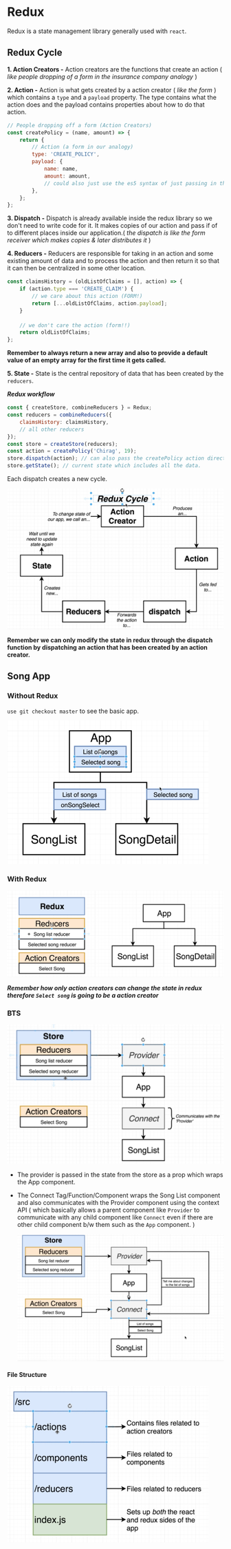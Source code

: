 # Redux

Redux is a state management library generally used with `react`.

## Redux Cycle

**1. Action Creators -** Action creators are the functions that create an action ( _like people dropping of a form in the insurance company analogy_ )

**2. Action -** Action is what gets created by a action creator ( _like the form_ ) which contains a `type` and a `payload` property. The type contains what the action does and the payload contains properties about how to do that action.

```javascript
// People dropping off a form (Action Creators)
const createPolicy = (name, amount) => {
	return {
		// Action (a form in our analogy)
		type: 'CREATE_POLICY',
		payload: {
			name: name,
			amount: amount,
			// could also just use the es5 syntax of just passing in the name
		},
	};
};
```

**3. Dispatch -** Dispatch is already available inside the redux library so we don't need to write code for it. It makes copies of our action and pass if of to different places inside our application.( _the dispatch is like the form receiver which makes copies & later distributes it_ )

**4. Reducers -** Reducers are responsible for taking in an action and some existing amount of data and to process the action and then return it so that it can then be centralized in some other location.

```javascript
const claimsHistory = (oldListOfClaims = [], action) => {
	if (action.type === 'CREATE_CLAIM') {
		// we care about this action (FORM!)
		return [...oldListOfClaims, action.payload];
	}

	// we don't care the action (form!!)
	return oldListOfClaims;
};
```

**Remember to always return a new array and also to provide a default value of an empty array for the first time it gets called.**

**5. State -** State is the central repository of data that has been created by the `reducers`.

**_Redux workflow_**

```javascript
const { createStore, combineReducers } = Redux;
const reducers = combineReducers({
	claimsHistory: claimsHistory,
	// all other reducers
});
const store = createStore(reducers);
const action = createPolicy('Chirag', 19);
store.dispatch(action); // can also pass the createPolicy action directly as well
store.getState(); // current state which includes all the data.
```

Each dispatch creates a new cycle.

<img src="./README.assets/image-20200917160541387.png" alt="image-20200917160541387" style="zoom:50%;" />

**Remember we can only modify the state in redux through the dispatch function by dispatching an action that has been created by an action creator.**

## Song App

### Without Redux

`use git checkout master` to see the basic app.

<img src="./README.assets/image-20200917171250477.png" alt="image-20200917171250477" style="zoom: 50%;" />

### With Redux

<img src="./README.assets/image-20200917180433754.png" alt="image-20200917180433754" style="zoom:50%;" />

**_Remember how only action creators can change the state in redux therefore `Select song` is going to be a action creator_**

### BTS

<img src="./README.assets/image-20200918155324337.png" alt="image-20200918155324337" style="zoom:50%;" />

- The provider is passed in the state from the store as a prop which wraps the App component.

- The Connect Tag/Function/Component wraps the Song List component and also communicates with the Provider component using the context API ( which basically allows a parent component like `Provider` to communicate with any child component like `Connect` even if there are other child component b/w them such as the `App` component. )

  <img src="./README.assets/image-20200918160601184.png" alt="image-20200918160601184" style="zoom:50%;" />

#### File Structure

<img src="./README.assets/image-20200918160952729.png" alt="image-20200918160952729" style="zoom:50%;" />
